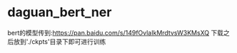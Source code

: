 # daguan_bert_ner
bert的模型传到:https://pan.baidu.com/s/149fOvlaIkMrdtvsW3KMsXQ
下载之后放到'./ckpts'目录下即可进行训练

